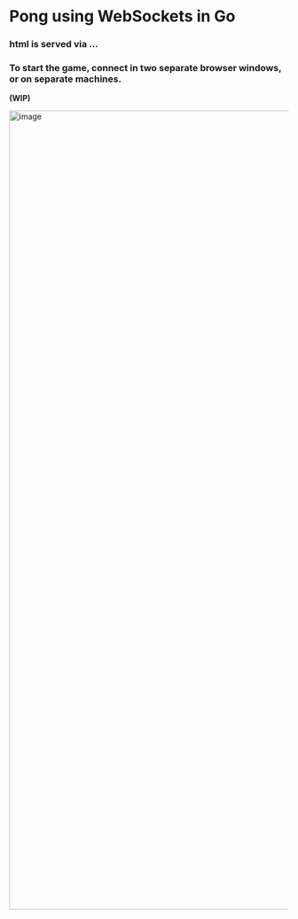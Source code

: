 <h1>Pong using WebSockets in Go</h1>
<h3>html is served via ...</h3>

<h3>To start the game, connect in two separate browser windows, or on separate machines.</h3>


<b>(WIP)</b>

<img width="1440" alt="image" src="https://github.com/ProstoEVREY/goWSPong/assets/81341652/a0078c45-5d3e-4164-bf1d-4353bb3c670b">
